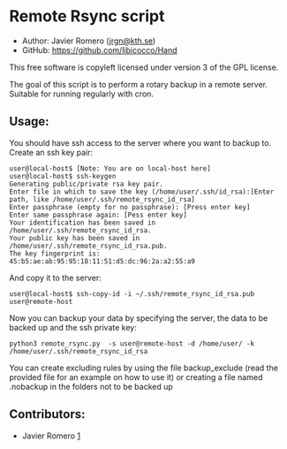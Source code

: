 Remote Rsync script
==========================================

* Author:    Javier Romero (<jrgn@kth.se>)
* GitHub:    <https://github.com/libicocco/Hand>

This free software is copyleft licensed under version 3 of the GPL license.

The goal of this script is to perform a rotary backup in a remote server.
Suitable for running regularly with cron.

Usage:
------

You should have ssh access to the server where you want to backup to.
Create an ssh key pair:

    user@local-host$ [Note: You are on local-host here]
    user@local-host$ ssh-keygen
    Generating public/private rsa key pair.
    Enter file in which to save the key (/home/user/.ssh/id_rsa):[Enter path, like /home/user/.ssh/remote_rsync_id_rsa]
    Enter passphrase (empty for no passphrase): [Press enter key]
    Enter same passphrase again: [Pess enter key]
    Your identification has been saved in /home/user/.ssh/remote_rsync_id_rsa.
    Your public key has been saved in /home/user/.ssh/remote_rsync_id_rsa.pub.
    The key fingerprint is:
    45:b5:ae:ab:95:95:18:11:51:d5:dc:96:2a:a2:55:a9 

And copy it to the server:

    user@local-host$ ssh-copy-id -i ~/.ssh/remote_rsync_id_rsa.pub user@remote-host

Now you can backup your data by specifying the server, the data to be backed up and the ssh private key:
    
    python3 remote_rsync.py  -s user@remote-host -d /home/user/ -k /home/user/.ssh/remote_rsync_id_rsa

You can create excluding rules by using the file backup_exclude (read the provided file for an example on how to use it) or creating a file named .nobackup in the folders not to be backed up

Contributors:
-------------

* Javier Romero [1]

[1]: https://github.com/libicocco
